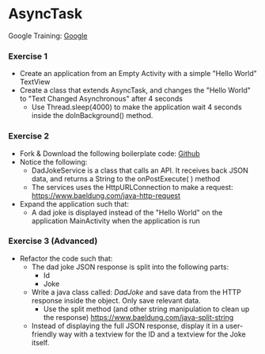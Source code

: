 # AsyncTask

Google Training: [Google](https://developer.android.com/codelabs/android-training-create-asynctask?index=..%2F..%2Fandroid-training#0)

### Exercise 1

- Create an application from an Empty Activity with a simple "Hello World" TextView
- Create a class that extends AsyncTask, and changes the "Hello World" to "Text Changed Asynchronous" after 4 seconds
  - Use Thread.sleep(4000) to make the application wait 4 seconds inside the doInBackground() method.

### Exercise 2

- Fork & Download the following boilerplate code: [Github](https://github.com/nicklasdean/dadjokes-async)
- Notice the following: 
  - DadJokeService is a class that calls an API. It receives back JSON data, and returns a String to the onPostExecute( ) method
  - The services uses the HttpURLConnection to make a request: https://www.baeldung.com/java-http-request
- Expand the application such that:
  - A dad joke is displayed instead of the "Hello World" on the application MainActivity when the application is run

### Exercise 3 (Advanced)

- Refactor the code such that:
  - The dad joke JSON response is split into the following parts:
    - Id
    - Joke
  - Write a java class called: *DadJoke* and save data from the HTTP response inside the object. Only save relevant data.
    - Use the split method (and other string manipulation to clean up the response) https://www.baeldung.com/java-split-string 
  - Instead of displaying the full JSON response, display it in a user-friendly way with a textview for the ID and a textview for the Joke itself.

